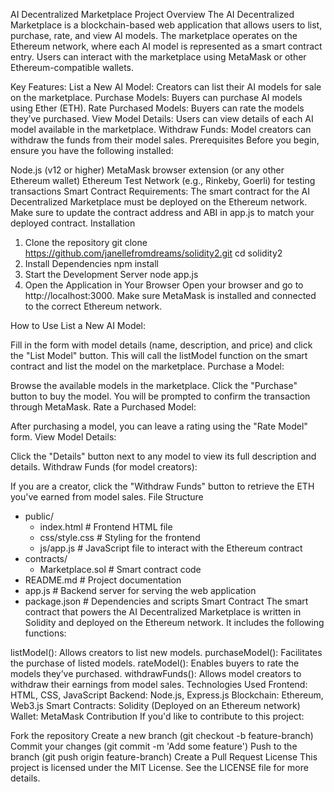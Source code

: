 AI Decentralized Marketplace
Project Overview
The AI Decentralized Marketplace is a blockchain-based web application that allows users to list, purchase, rate, and view AI models. The marketplace operates on the Ethereum network, where each AI model is represented as a smart contract entry. Users can interact with the marketplace using MetaMask or other Ethereum-compatible wallets.

Key Features:
List a New AI Model: Creators can list their AI models for sale on the marketplace.
Purchase Models: Buyers can purchase AI models using Ether (ETH).
Rate Purchased Models: Buyers can rate the models they’ve purchased.
View Model Details: Users can view details of each AI model available in the marketplace.
Withdraw Funds: Model creators can withdraw the funds from their model sales.
Prerequisites
Before you begin, ensure you have the following installed:

Node.js (v12 or higher)
MetaMask browser extension (or any other Ethereum wallet)
Ethereum Test Network (e.g., Rinkeby, Goerli) for testing transactions
Smart Contract Requirements:
The smart contract for the AI Decentralized Marketplace must be deployed on the Ethereum network.
Make sure to update the contract address and ABI in app.js to match your deployed contract.
Installation
1. Clone the repository
git clone https://github.com/janellefromdreams/solidity2.git
cd solidity2
2. Install Dependencies
npm install
3. Start the Development Server
node app.js
4. Open the Application in Your Browser
Open your browser and go to http://localhost:3000. Make sure MetaMask is installed and connected to the correct Ethereum network.

How to Use
List a New AI Model:

Fill in the form with model details (name, description, and price) and click the "List Model" button.
This will call the listModel function on the smart contract and list the model on the marketplace.
Purchase a Model:

Browse the available models in the marketplace.
Click the "Purchase" button to buy the model. You will be prompted to confirm the transaction through MetaMask.
Rate a Purchased Model:

After purchasing a model, you can leave a rating using the "Rate Model" form.
View Model Details:

Click the "Details" button next to any model to view its full description and details.
Withdraw Funds (for model creators):

If you are a creator, click the "Withdraw Funds" button to retrieve the ETH you've earned from model sales.
File Structure
- public/
    - index.html       # Frontend HTML file
    - css/style.css    # Styling for the frontend
    - js/app.js        # JavaScript file to interact with the Ethereum contract
- contracts/
    - Marketplace.sol  # Smart contract code
- README.md            # Project documentation
- app.js               # Backend server for serving the web application
- package.json         # Dependencies and scripts
Smart Contract
The smart contract that powers the AI Decentralized Marketplace is written in Solidity and deployed on the Ethereum network. It includes the following functions:

listModel(): Allows creators to list new models.
purchaseModel(): Facilitates the purchase of listed models.
rateModel(): Enables buyers to rate the models they’ve purchased.
withdrawFunds(): Allows model creators to withdraw their earnings from model sales.
Technologies Used
Frontend: HTML, CSS, JavaScript
Backend: Node.js, Express.js
Blockchain: Ethereum, Web3.js
Smart Contracts: Solidity (Deployed on an Ethereum network)
Wallet: MetaMask
Contribution
If you'd like to contribute to this project:

Fork the repository
Create a new branch (git checkout -b feature-branch)
Commit your changes (git commit -m 'Add some feature')
Push to the branch (git push origin feature-branch)
Create a Pull Request
License
This project is licensed under the MIT License. See the LICENSE file for more details.
